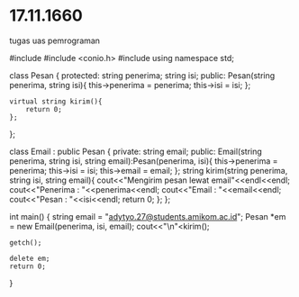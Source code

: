 # 17.11.1660
tugas uas pemrograman

#include <iostream>
#include <conio.h>
#include <string>
using namespace std;

class Pesan
{
protected:
	string penerima;
	string isi;
public:
	Pesan(string penerima, string isi){
		this->penerima = penerima;
		this->isi = isi;
	};

	virtual string kirim(){
		return 0;
	};
};


class Email : public Pesan
{
private:
	string email;
public:
	Email(string penerima, string isi, string email):Pesan(penerima, isi){
		this->penerima = penerima;
		this->isi = isi;
		this->email = email;
	};
	string kirim(string penerima, string isi, string email){
		cout<<"Mengirim pesan lewat email"<<endl<<endl;
		cout<<"Penerima : "<<penerima<<endl;
		cout<<"Email : "<<email<<endl;
		cout<<"Pesan : "<<isi<<endl;
		return 0;
	};
};

int main()
{
	string email = "adytyo.27@students.amikom.ac.id";
	Pesan *em = new Email(penerima, isi, email);
	cout<<"\n"<<em->kirim();

	getch();

	delete em;
	return 0;
}
